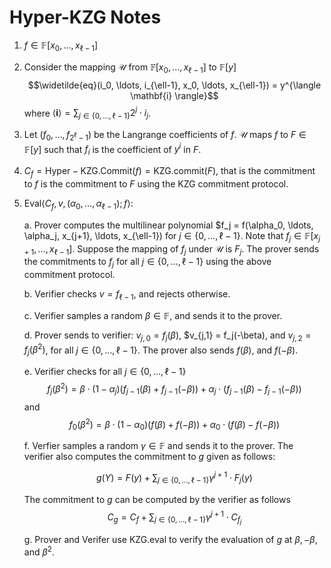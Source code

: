 # Hyper-KZG Notes

1. $f \in \mathbb{F}[x_0, \ldots, x_{\ell-1}]$

2. Consider the mapping $\mathcal{U}$ from $\mathbb{F}[x_0, \ldots, x_{\ell-1}]$ to $\mathbb{F}[y]$
    $$\widetilde{eq}(i_0, \ldots, i_{\ell-1}, x_0, \ldots, x_{\ell-1}) = y^{\langle \mathbf{i} \rangle}$$
    where $\langle \mathbf{i} \rangle = \sum_{j \in \{0,\ldots, \ell-1 \}} 2^{j}\cdot i_j$.

3. Let $(f_0, \ldots, f_{2^{\ell}-1})$ be the Langrange coefficients of  $f$. $\mathcal{U}$ maps $f$ to $F \in \mathbb{F}[y]$ such that $f_i$ is the coefficient of $y^i$ in $F$. 

4. $C_f = \mathsf{Hyper-KZG.Commit}(f) = \mathsf{KZG.commit}(F)$, that is the commitment to $f$ is the commitment to $F$ using the $\mathsf{KZG}$ commitment protocol.

5. $\mathsf{Eval}\langle C_f, v, (\alpha_0, \ldots, \alpha_{\ell-1}); f \rangle$:

    a. Prover computes the multilinear polynomial $f_j = f(\alpha_0, \ldots, \alpha_j, x_{j+1}, \ldots, x_{\ell-1}) for $j\in \{0, \ldots, \ell-1\}$. Note that $f_j \in \mathbb{F}[x_{j+1}, \ldots, x_{\ell-1}]$. Suppose the mapping of $f_j$ under $\mathcal{U}$ is $F_j$. The prover sends the commitments to $f_j$ for all $j\in \{0, \ldots, \ell-1\}$ using the above commitment protocol.
    
    b. Verifier checks $v = f_{\ell-1}$, and rejects otherwise. 
    
    c. Verifier samples a random $\beta \in \mathbb{F}$, and sends it to the prover.
    
    d. Prover sends to verifier: $v_{j,0} = f_j(\beta)$, $v_{j,1} = f_j(-\beta), and $v_{j,2} = f_j(\beta^2)$, for all $j\in \{0, \ldots, \ell-1\}$. The prover also sends $f(\beta)$, and $f(-\beta)$. 
    
    e. Verifier checks for all $j\in \{0, \ldots, \ell-1\}$
        $$f_j(\beta^2) = \beta\cdot (1-\alpha_{j})(f_{j-1}(\beta) + f_{j-1}(-\beta)) + \alpha_{j}\cdot (f_{j-1}(\beta) - f_{j-1}(-\beta))$$ 
    and 
    $$f_0(\beta^2) = \beta\cdot (1-\alpha_{0})(f(\beta) + f(-\beta)) + \alpha_{0}\cdot (f(\beta) - f(-\beta))$$

    f. Verfier samples a random $\gamma\in \mathbb{F}$ and sends it to the prover. The verifier also computes the commitment to $g$ given as follows:

    $$g(Y) = F(y) + \sum_{j \in \{0, \ldots, \ell-1\}} \gamma^{j+1}\cdot F_j(y)$$

    The commitment to $g$ can be computed by the verifier as follows
    $$C_g = C_f + \sum_{j \in \{0, \ldots, \ell-1\}} \gamma^{j+1}\cdot C_{f_j}$$

    g. Prover and Verifer use $\mathsf{KZG.eval}$ to verify the evaluation of $g$ at $\beta, -\beta$, and $\beta^2$.

    